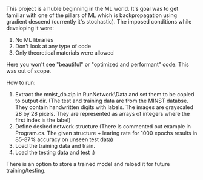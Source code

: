 This project is a huble beginning in the ML world. It's goal was to get familiar with one of the pillars of ML which is backpropagation using gradient descend (currently it's stochastic). The imposed conditions while developing it were:
1. No ML libraries
2. Don't look at any type of code
3. Only theoretical materials were allowed

Here you won't see "beautiful" or "optimized and performant" code. This was out of scope.

How to run:
1. Extract the mnist_db.zip in RunNetwork\Data and set them to be copied to output dir. (The test and training data are from the MINST databse. They contain handwritten digits with labels. The images are grayscaled 28 by 28 pixels. They are represented as arrays of integers where the first index is the label)
2. Define desired network structure (There is commented out example in Program.cs. The given structure + learing rate for 1000 epochs results in 85-87% accuracy on unseen test data)
3. Load the training data and train.
4. Load the testing data and test :)

There is an option to store a trained model and reload it for future training/testing.
